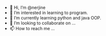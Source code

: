- 👋 Hi, I’m @nerjine
- 👀 I’m interested in learning to program.
- 🌱 I’m currently learning python and java OOP.
- 💞️ I’m looking to collaborate on ...
- 📫 How to reach me ...

<!---
nerjine/nerjine is a ✨ special ✨ repository because its `README.md` (this file) appears on your GitHub profile.
You can click the Preview link to take a look at your changes.
--->

